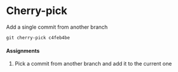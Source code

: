 # Cherry-pick
Add a single commit from another branch

```
git cherry-pick c4feb4be
```

#### Assignments
1. Pick a commit from another branch and add it to the current one
